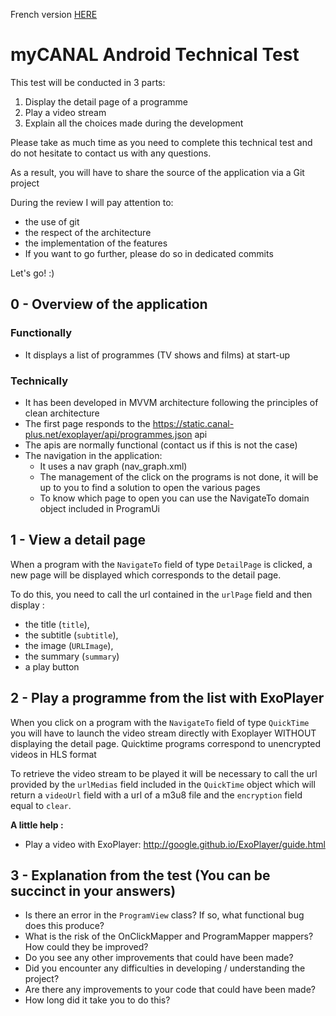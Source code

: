 French version [HERE](README.md)

# myCANAL Android Technical Test

This test will be conducted in 3 parts:
1. Display the detail page of a programme
2. Play a video stream
3. Explain all the choices made during the development

Please take as much time as you need to complete this technical test and do not hesitate to contact us with any questions.

As a result, you will have to share the source of the application via a Git project

During the review I will pay attention to:
- the use of git
- the respect of the architecture
- the implementation of the features
- If you want to go further, please do so in dedicated commits

Let's go! :)

## 0 - Overview of the application

### Functionally
- It displays a list of programmes (TV shows and films) at start-up

### Technically
- It has been developed in MVVM architecture following the principles of clean architecture
- The first page responds to the https://static.canal-plus.net/exoplayer/api/programmes.json api
- The apis are normally functional (contact us if this is not the case)
- The navigation in the application:
    - It uses a nav graph (nav_graph.xml)
    - The management of the click on the programs is not done, it will be up to you to find a solution to open the various pages
    - To know which page to open you can use the NavigateTo domain object included in ProgramUi

## 1 - View a detail page
When a program with the `NavigateTo` field of type `DetailPage` is clicked, a new page will be displayed which corresponds to the detail page.

To do this, you need to call the url contained in the `urlPage` field and then display :
- the title (`title`),
- the subtitle (`subtitle`),
- the image (`URLImage`),
- the summary (`summary`)
- a play button

## 2 - Play a programme from the list with ExoPlayer
When you click on a program with the `NavigateTo` field of type `QuickTime` you will have to launch the video stream directly with Exoplayer WITHOUT displaying the detail page. Quicktime programs correspond to unencrypted videos in HLS format

To retrieve the video stream to be played it will be necessary to call the url provided by the `urlMedias` field included in the `QuickTime` object which will return a `videoUrl` field with a url of a m3u8 file and the `encryption` field equal to `clear`.

**A little help :**
- Play a video with ExoPlayer: http://google.github.io/ExoPlayer/guide.html

## 3 - Explanation from the test (You can be succinct in your answers)

- Is there an error in the `ProgramView` class? If so, what functional bug does this produce?
- What is the risk of the OnClickMapper and ProgramMapper mappers? How could they be improved?
- Do you see any other improvements that could have been made?
- Did you encounter any difficulties in developing / understanding the project?
- Are there any improvements to your code that could have been made?
- How long did it take you to do this?